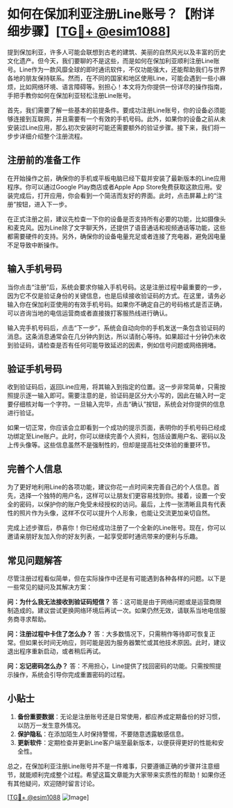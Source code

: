 # 如何在保加利亚注册Line账号？【附详细步骤】[[TG💪+ @esim1088](https://t.me/s/esim1088)]

提到保加利亚，许多人可能会联想到古老的建筑、美丽的自然风光以及丰富的历史文化遗产。但今天，我们要聊的不是这些，而是如何在保加利亚顺利注册Line账号。Line作为一款风靡全球的即时通讯软件，不仅功能强大，还能帮助我们与世界各地的朋友保持联系。然而，在不同的国家和地区使用Line，可能会遇到一些小麻烦，比如网络环境、语言障碍等。别担心！本文将为你提供一份详尽的操作指南，手把手教你如何在保加利亚轻松注册Line账号。

首先，我们需要了解一些基本的前提条件。要成功注册Line账号，你的设备必须能够连接到互联网，并且需要有一个有效的手机号码。此外，如果你的设备之前从未安装过Line应用，那么初次安装时可能还需要额外的验证步骤。接下来，我们将一步步详细介绍整个注册流程。

## 注册前的准备工作

在开始操作之前，确保你的手机或平板电脑已经下载并安装了最新版本的Line应用程序。你可以通过Google Play商店或者Apple App Store免费获取这款应用。安装完成后，打开应用，你会看到一个简洁而友好的界面。此时，点击屏幕上的“注册”按钮，进入下一步。

在正式注册之前，建议先检查一下你的设备是否支持所有必要的功能，比如摄像头和麦克风。因为Line除了文字聊天外，还提供了语音通话和视频通话等功能，这些都需要硬件的支持。另外，确保你的设备电量充足或者连接了充电器，避免因电量不足导致中断操作。

## 输入手机号码

当你点击“注册”后，系统会要求你输入手机号码。这是注册过程中最重要的一步，因为它不仅是验证身份的关键信息，也是后续接收验证码的方式。在这里，请务必输入你在保加利亚使用的有效手机号码。如果你不确定自己的号码格式是否正确，可以咨询当地的电信运营商或者直接拨打客服热线进行确认。

输入完手机号码后，点击“下一步”，系统会自动向你的手机发送一条包含验证码的消息。这条消息通常会在几分钟内到达，所以请耐心等待。如果超过十分钟仍未收到验证码，请检查是否有任何可能导致延迟的因素，例如信号问题或网络拥堵。

## 验证手机号码

收到验证码后，返回Line应用，将其输入到指定的位置。这一步非常简单，只需按照提示逐一输入即可。需要注意的是，验证码是区分大小写的，因此在输入时一定要仔细核对每一个字符。一旦输入完毕，点击“确认”按钮，系统会对你提供的信息进行验证。

如果一切正常，你应该会立即看到一个成功的提示页面，表明你的手机号码已经成功绑定至Line账户。此时，你可以继续完善个人资料，包括设置用户名、密码以及上传头像等。这些信息虽然不是强制性的，但却是提高社交体验的重要环节。

## 完善个人信息

为了更好地利用Line的各项功能，建议你花一点时间来完善自己的个人信息。首先，选择一个独特的用户名，这样可以让朋友们更容易找到你。接着，设置一个安全的密码，以保护你的账户免受未经授权的访问。最后，上传一张清晰且具有代表性的照片作为头像，这样不仅可以提升个人形象，也能让交流更加亲切自然。

完成上述步骤后，恭喜你！你已经成功注册了一个全新的Line账号。现在，你可以邀请亲朋好友加入你的好友列表，一起享受即时通讯带来的便利与乐趣。

## 常见问题解答

尽管注册过程看似简单，但在实际操作中还是有可能遇到各种各样的问题。以下是一些常见的疑问及其解决方案：

**问：为什么我无法接收到验证码短信？**
答：这可能是由于网络问题或是运营商限制造成的。建议尝试更换网络环境后再试一次。如果仍然无效，请联系当地电信服务商寻求帮助。

**问：注册过程中卡住了怎么办？**
答：大多数情况下，只需稍作等待即可恢复正常。但如果长时间无响应，则可能是因为服务器繁忙或其他技术原因。此时，建议退出程序重新启动，或者稍后再试。

**问：忘记密码怎么办？**
答：不用担心，Line提供了找回密码的功能。只需按照提示操作，系统会引导你完成重置密码的过程。

## 小贴士

1. **备份重要数据**：无论是注册账号还是日常使用，都应养成定期备份的好习惯，以防万一发生意外情况。
2. **保护隐私**：在添加陌生人时保持警惕，不要随意透露敏感信息。
3. **更新软件**：定期检查并更新Line客户端至最新版本，以便获得更好的性能和安全性。

总之，在保加利亚注册Line账号并不是一件难事，只要遵循正确的步骤并注意细节，就能顺利完成整个过程。希望这篇文章能为大家带来实质性的帮助！如果你还有其他疑问，欢迎随时留言讨论。

[[TG💪+ @esim1088](https://t.me/s/esim1088) ![Image](https://i.postimg.cc/4NQfJmqS/Snipaste-2025-05-13-00-14-12.png)]